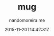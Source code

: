 ---
title: "mug"
github: https://github.com/nandomoreirame/mug
demo: http://nandomoreira.me/mug/
author: nandomoreira.me

ssg:
  - Jekyll
cms:
  - No Cms
date: 2015-11-20T14:42:31Z
github_branch: master
stale: true
---